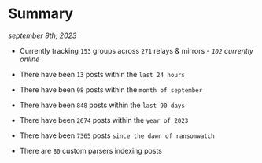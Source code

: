 
# Summary
_september 9th, 2023_

- Currently tracking `153` groups across `271` relays & mirrors - _`102` currently online_

- There have been `13` posts within the `last 24 hours`

- There have been `98` posts within the `month of september`

- There have been `848` posts within the `last 90 days`

- There have been `2674` posts within the `year of 2023`

- There have been `7365` posts `since the dawn of ransomwatch`

- There are `80` custom parsers indexing posts
